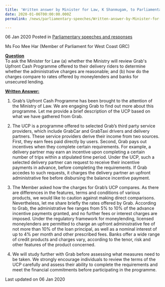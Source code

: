 ```yaml
---
title: 'Written answer by Minister for Law, K Shanmugam, to Parliamentary Question on Grab''s Upfront Cash Programme'
date: 2020-01-06T00:00:00.000Z
permalink: /news/parliamentary-speeches/Written-answer-by-Minister-for-Law-K-Shanmugam-to-PQ-on-Grab-Upfront-Cash-Programme

---
```



06 Jan 2020 Posted in [Parliamentary speeches and responses](/news/parliamentary-speeches)

Ms Foo Mee Har (Member of Parliament for West Coast GRC)

**<u>Question</u>**  
To ask the Minister for Law (a) whether the Ministry will review Grab's Upfront Cash Programme offered to their delivery riders to determine whether the administrative charges are reasonable; and (b) how do the charges compare to rates offered by moneylenders and banks for unsecured lending.

**<u>Written Answer:</u>**  

1.	Grab’s Upfront Cash Programme has been brought to the attention of the Ministry of Law. We are engaging Grab to find out more about this programme. Let me provide a brief description of the UCP based on what we have gathered from Grab. 

2.	The UCP is a programme offered to selected Grab’s third party service providers, which include GrabCar and GrabTaxi drivers and delivery partners. These service providers derive their income from two sources. First, they earn fees paid directly by users. Second, Grab pays out incentives when they complete certain requirements. For example, a delivery partner may earn an incentive upon completing a certain number of trips within a stipulated time period. Under the UCP, such a selected delivery partner can request to receive their incentive payments in advance, before completing the requirements. If Grab accedes to such requests, it charges the delivery partner an upfront administrative fee before disbursing the balance incentive payment. 

3.	The Member asked how the charges for Grab’s UCP compares. As there are differences in the features, terms and conditions of various products, we would like to caution against making direct comparisons. Nevertheless, let me share briefly the rates offered by Grab. According to Grab, the administrative fee ranges from 5% to 10% of the advance incentive payments granted, and no further fees or interest charges are imposed. Under the regulatory framework for moneylending, licensed moneylenders are permitted to charge an upfront administrative fee of not more than 10% of the loan principal, as well as a nominal interest of up to 4% per month and other prescribed fees. Banks offer a wide range of credit products and charges vary, according to the tenor, risk and other features of the product concerned.

4.	We will study further with Grab before assessing what measures need to be taken. We strongly encourage individuals to review the terms of the UCP carefully and assess their ability to complete the requirements and meet the financial commitments before participating in the programme.

<p class="right-side-updated">Last updated on 06 Jan 2020</p>
